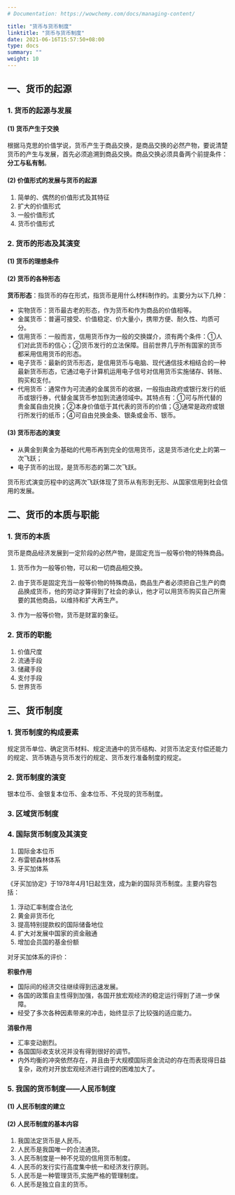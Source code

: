 ```yaml
---
# Documentation: https://wowchemy.com/docs/managing-content/

title: "货币与货币制度"
linktitle: "货币与货币制度"
date: 2021-06-16T15:57:50+08:00
type: docs
summary: ""
weight: 10
---
```


<!--more-->

## 一、货币的起源

### 1. 货币的起源与发展

#### (1) 货币产生于交换

根据马克思的价值学说，货币产生于商品交换，是商品交换的必然产物，要说清楚货币的产生与发展，首先必须追溯到商品交换。商品交换必须具备两个前提条件：**分工与私有制**。

#### (2) 价值形式的发展与货币的起源

1. 简单的、偶然的价值形式及其特征
2. 扩大的价值形式
3. 一般价值形式
4. 货币价值形式

### 2. 货币的形态及其演变 

#### (1) 货币的理想条件

#### (2) 货币的各种形态

**货币形态**：指货币的存在形式，指货币是用什么材料制作的。主要分为以下几种：

- 实物货币：货币最古老的形态，作为货币和作为商品的价值相等。
- 金属货币：普遍可接受、价值稳定、价大量小，携带方便、耐久性、均质可分。
- 信用货币：一般而言，信用货币作为一般的交换媒介，须有两个条件：①人们对此货币的信心；②货币发行的立法保障。目前世界几乎所有国家的货币都采用信用货币的形态。
- 电子货币：最新的货币形态，是信用货币与电脑、现代通信技术相结合的一种最新货币形态，它通过电子计算机运用电子信号对信用货币实施储存、转账、购买和支付。
- 代用货币：通常作为可流通的金属货币的收据，一般指由政府或银行发行的纸币或银行券，代替金属货币参加到流通领域中。其特点有：①可与所代替的贵金属自由兑换；②本身价值低于其代表的货币的价值；③通常是政府或银行所发行的纸币；④可自由兑换金条、银条或金币、银币。

#### (3) 货币形态的演变 

- 从黄金到黄金为基础的代用币再到完全的信用货币，这是货币进化史上的第一次飞跃； 
- 电子货币的出现，是货币形态的第二次飞跃。

货币形式演变历程中的这两次飞跃体现了货币从有形到无形、从国家信用到社会信用的发展。

## 二、货币的本质与职能

### 1. 货币的本质 

货币是商品经济发展到一定阶段的必然产物，是固定充当一般等价物的特殊商品。

1. 货币作为一般等价物，可以和一切商品相交换。

2. 由于货币是固定充当一般等价物的特殊商品，商品生产者必须把自己生产的商品换成货币，他的劳动才算得到了社会的承认，他才可以用货币购买自己所需要的其他商品，以维持和扩大再生产。

3. 作为一般等价物，货币是财富的象征。

### 2. 货币的职能

1. 价值尺度
2. 流通手段
3. 储藏手段
4. 支付手段
5. 世界货币

## 三、货币制度

### 1. 货币制度的构成要素

规定货币单位、确定货币材料、规定流通中的货币结构、对货币法定支付偿还能力的规定、货币铸造与货币发行的规定、货币发行准备制度的规定。

### 2. 货币制度的演变

银本位币、金银复本位币、金本位币、不兑现的货币制度。

### 3. 区域货币制度

### 4. 国际货币制度及其演变

1. 国际金本位币
2. 布雷顿森林体系
3. 牙买加体系

《牙买加协定》于1978年4月1日起生效，成为新的国际货币制度。主要内容包括：

1. 浮动汇率制度合法化
2. 黄金非货币化
3. 提高特别提款权的国际储备地位
4. 扩大对发展中国家的资金融通
5. 增加会员国的基金份额

对牙买加体系的评价：

**积极作用**

- 国际间的经济交往继续得到迅速发展。
- 各国的政策自主性得到加强，各国开放宏观经济的稳定运行得到了进一步保障。
- 经受了多次各种因素带来的冲击，始终显示了比较强的适应能力。

**消极作用**

- 汇率变动剧烈。
- 各国国际收支状况并没有得到很好的调节。
- 内外均衡的冲突依然存在，并且由于大规模国际资金流动的存在而表现得日益复杂，政府对开放宏观经济进行调控的困难加大了。

### 5. 我国的货币制度——人民币制度

#### (1) 人民币制度的建立

#### (2) 人民币制度的基本内容

1. 我国法定货币是人民币。
2. 人民币是我国唯一的合法通货。
3. 人民币制度是一种不兑现的信用货币制度。
4. 人民币的发行实行高度集中统一和经济发行原则。
5. 人民币是一种管理货币,实施严格的管理制度。
6. 人民币是独立自主的货币。